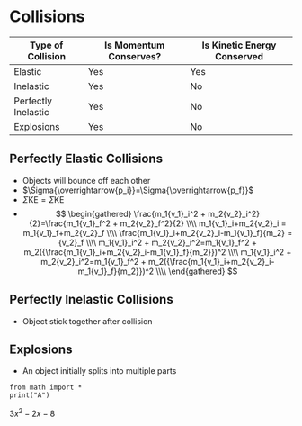 # Collisions

| Type of Collision   | Is Momentum Conserves? | Is Kinetic Energy Conserved |
| ------------------- | ---------------------- | --------------------------- |
| Elastic             | Yes                    | Yes                         |
| Inelastic           | Yes                    | No                          |
| Perfectly Inelastic | Yes                    | No                          |
| Explosions          | Yes                    | No                            |

## Perfectly Elastic Collisions
- Objects will bounce off each other
- $\Sigma{\overrightarrow{p_i}}=\Sigma{\overrightarrow{p_f}}$
- $\Sigma{\text{KE}}=\Sigma{\text{KE}}$
- $$
\begin{gathered}
\frac{m_1{v_1}_i^2 + m_2{v_2}_i^2}{2}=\frac{m_1{v_1}_f^2 + m_2{v_2}_f^2}{2} \\\\
m_1{v_1}_i+m_2{v_2}_i = m_1{v_1}_f+m_2{v_2}_f \\\\
\frac{m_1{v_1}_i+m_2{v_2}_i-m_1{v_1}_f}{m_2} = {v_2}_f \\\\
m_1{v_1}_i^2 + m_2{v_2}_i^2=m_1{v_1}_f^2 + m_2({\frac{m_1{v_1}_i+m_2{v_2}_i-m_1{v_1}_f}{m_2}})^2 \\\\
m_1{v_1}_i^2 + m_2{v_2}_i^2=m_1{v_1}_f^2 + m_2({\frac{m_1{v_1}_i+m_2{v_2}_i-m_1{v_1}_f}{m_2}})^2 \\\\
\end{gathered}
$$

## Perfectly Inelastic Collisions
- Object stick together after collision

## Explosions
- An object initially splits into multiple parts

```jupyter
from math import *
print("A")
```

$3x^2-2x-8$